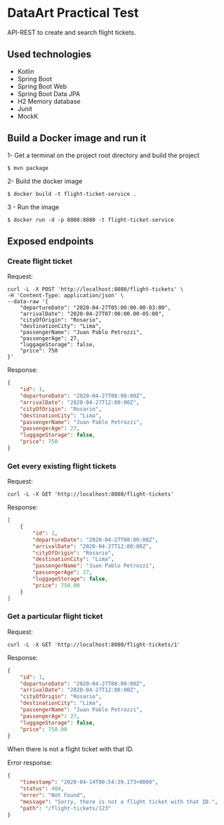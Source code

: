 # DataArt Practical Test
API-REST to create and search flight tickets.

## Used technologies
- Kotlin
- Spring Boot
- Spring Boot Web
- Spring Boot Data JPA
- H2 Memory database
- Junit
- MockK

## Build a Docker image and run it
1- Get a terminal on the project root directory and build the project
```shell
$ mvn package
```
2- Build the docker image
```shell
$ docker build -t flight-ticket-service .
```
3 - Run the image
```shell
$ docker run -d -p 8080:8080 -t flight-ticket-service
```

## Exposed endpoints
### Create flight ticket
Request:
```shell
curl -L -X POST 'http://localhost:8080/flight-tickets' \
-H 'Content-Type: application/json' \
--data-raw '{
	"departureDate": "2020-04-27T05:00:00.00-03:00",
	"arrivalDate": "2020-04-27T07:00:00.00-05:00",
	"cityOfOrigin": "Rosario",
	"destinationCity": "Lima",
	"passengerName": "Juan Pablo Petrozzi",
	"passengerAge": 27,
	"luggageStorage": false,
	"price": 750
}'
```

Response:
```json
{
    "id": 1,
    "departureDate": "2020-04-27T08:00:00Z",
    "arrivalDate": "2020-04-27T12:00:00Z",
    "cityOfOrigin": "Rosario",
    "destinationCity": "Lima",
    "passengerName": "Juan Pablo Petrozzi",
    "passengerAge": 27,
    "luggageStorage": false,
    "price": 750
}
```

### Get every existing flight tickets
Request:
```shell
curl -L -X GET 'http://localhost:8080/flight-tickets'
```

Response:
```json
[
    {
        "id": 1,
        "departureDate": "2020-04-27T08:00:00Z",
        "arrivalDate": "2020-04-27T12:00:00Z",
        "cityOfOrigin": "Rosario",
        "destinationCity": "Lima",
        "passengerName": "Juan Pablo Petrozzi",
        "passengerAge": 27,
        "luggageStorage": false,
        "price": 750.00
    }
]
```

### Get a particular flight ticket
Request:
```shell
curl -L -X GET 'http://localhost:8080/flight-tickets/1'
```

Response:
```json
{
    "id": 1,
    "departureDate": "2020-04-27T08:00:00Z",
    "arrivalDate": "2020-04-27T12:00:00Z",
    "cityOfOrigin": "Rosario",
    "destinationCity": "Lima",
    "passengerName": "Juan Pablo Petrozzi",
    "passengerAge": 27,
    "luggageStorage": false,
    "price": 750.00
}
```

When there is not a flight ticket with that ID.

Error response:
```json
{
    "timestamp": "2020-04-14T00:54:39.173+0000",
    "status": 404,
    "error": "Not Found",
    "message": "Sorry, there is not a flight ticket with that ID.",
    "path": "/flight-tickets/123"
}
```
